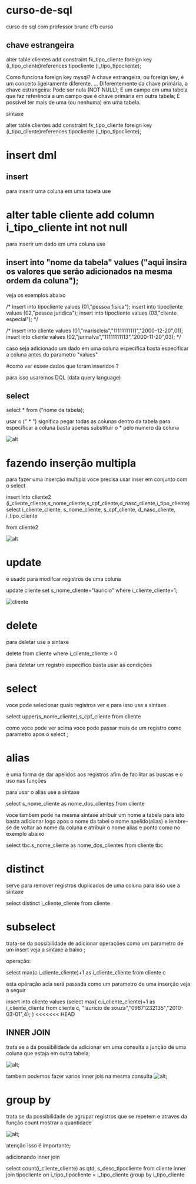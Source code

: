 # curso-de-sql
curso de sql com  professor bruno cfb curso


## chave estrangeira

alter table clientes add constraint fk_tipo_cliente foreign key
(i_tipo_cliente)references tipocliente (i_tipo_tipocliente);


Como funciona foreign key mysql?
A chave estrangeira, ou foreign key, é um conceito ligeiramente diferente.
...
Diferentemente da chave primária, a chave estrangeira:
Pode ser nula (NOT NULL);
É um campo em uma tabela que faz referência a um campo que é chave primária em outra tabela;
É possível ter mais de uma (ou nenhuma) em uma tabela.

sintaxe 
 
 alter table clientes add constraint fk_tipo_cliente foreign key
(i_tipo_cliente)references tipocliente (i_tipo_tipocliente);




















# insert dml

## insert

para  inserir uma coluna em uma tabela use 
# alter table cliente add column i_tipo_cliente int not null

para inserir um dado em uma coluna use

## insert into "nome da tabela" values ("aqui insira os valores que serão adicionados na mesma ordem da coluna");


veja os exemplos abaixo

/*
insert into tipocliente values (01,"pessoa fisica");
insert into tipocliente values  (02,"pessoa juridica");
insert into tipocliente values (03,"cliente especial");
*/

/*
insert into cliente values (01,"mariscleia","11111111111","2000-12-20",01);
insert into cliente values (02,"jurinalva","11111111113","2000-11-20",03);
*/




caso seja adicionado um dado em uma coluna especifica basta especificar a coluna antes do parametro "values"


#como ver essee dados que foram inseridos ?

para isso usaremos DQL (data query language)

## select

select * from ("nome da tabela);

usar o (" * ") significa pegar todas as colunas dentro da tabela
para especificar a coluna basta apenas substituir o * pelo numero da coluna


![alt](dtl.png)



# fazendo inserção multipla

para fazer uma inserção multipla voce precisa usar inser em conjunto com o select 

insert into cliente2 (i_cliente_cliente,s_nome_cliente,s_cpf_cliente,d_nasc_cliente,i_tipo_cliente)
select 
i_cliente_cliente,
s_nome_cliente,
s_cpf_cliente,
d_nasc_cliente,
i_tipo_cliente

from cliente2

![alt](ss.png)



# update 
é usado para modifcar registros de uma coluna

update cliente set s_nome_cliente="lauricio" where i_cliente_cliente=1;

![cliente](ssa.png)


# delete 
para deletar use a sintaxe 

delete from cliente where i_cliente_cliente > 0

para deletar um registro especifico basta usar as condições



# select 

voce pode selecionar quais registros ver e para isso use a sintaxe

select upper(s_nome_cliente),s_cpf_cliente from cliente 

como voce pode ver acima voce pode passar mais de um registro como parametro apos o select ;


# alias 

é uma forma de dar apelidos aos registros afim de facilitar as buscas e o uso nas funções

para usar o alias use a sintaxe

select s_nome_cliente as nome_dos_clientes from cliente 

voce tambem pode na mesma sintaxe atribuir um nome a tabela
para isto basta adicionar logo apos o nome da tabel o nome apelido(alias)
e lembre-se de voltar ao nome da coluna e atribuir o nome alias e ponto como no exemplo abaixo


select tbc.s_nome_cliente as nome_dos_clientes from cliente tbc

# distinct

serve para remover registros duplicados de uma coluna
para isso use a sintaxe 

select distinct i_cliente_cliente from cliente 


# subselect 

trata-se da possibilidade de adicionar operações como um parametro de um insert 
veja a sintaxe a baixo ;

operação:

select max(c.i_cliente_cliente)+1 as i_cliente_cliente from cliente c

esta opéração acia será passada como um parametro de uma inserção veja a seguir

insert into cliente values (select max(
    c.i_cliente_cliente)+1 as i_cliente_cliente from cliente c,
    "lauricio de souza","09871232135","2010-03-01",4);
 )
<<<<<<< HEAD


 ##     INNER JOIN 

 trata se a da possibilidade de adicionar em uma consulta a junção de uma coluna que estaja em outra tabela;


![alt](4222.png);

tambem podemos fazer varios inner jois na mesma consulta 
![alt](3q2q.png);


# group by

trata se da possibilidade de agrupar registros que se repetem 
e atraves da função count mostrar a quantidade

![alt](groupby.png);

atenção isso é importante;


adicionando inner join

select 
count(i_cliente_cliente) as qtd,
s_desc_tipocliente
from cliente
inner join tipocliente on i_tipo_tipocliente = i_tipo_cliente
group by i_tipo_cliente


